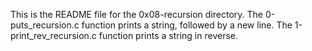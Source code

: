This is the README file for the 0x08-recursion directory.
The 0-puts_recursion.c function prints a string, followed by a new line.
The 1-print_rev_recursion.c function prints a string in reverse.

